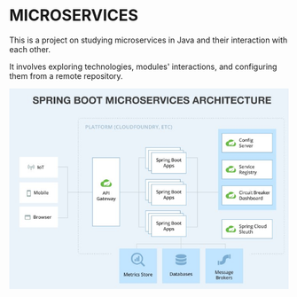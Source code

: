 # MICROSERVICES

This is a project on studying microservices in Java and their interaction with each other.

It involves exploring technologies, modules' interactions, and configuring them from a remote repository.


![schema](schema.png)
